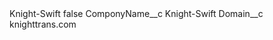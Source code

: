 <?xml version="1.0" encoding="UTF-8"?>
<CustomMetadata xmlns="http://soap.sforce.com/2006/04/metadata" xmlns:xsi="http://www.w3.org/2001/XMLSchema-instance" xmlns:xsd="http://www.w3.org/2001/XMLSchema">
    <label>Knight-Swift</label>
    <protected>false</protected>
    <values>
        <field>ComponyName__c</field>
        <value xsi:type="xsd:string">Knight-Swift</value>
    </values>
    <values>
        <field>Domain__c</field>
        <value xsi:type="xsd:string">knighttrans.com</value>
    </values>
</CustomMetadata>
